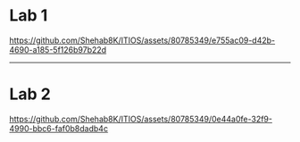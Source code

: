 # Lab 1


https://github.com/Shehab8K/ITIOS/assets/80785349/e755ac09-d42b-4690-a185-5f126b97b22d

<hr/>

# Lab 2

https://github.com/Shehab8K/ITIOS/assets/80785349/0e44a0fe-32f9-4990-bbc6-faf0b8dadb4c

